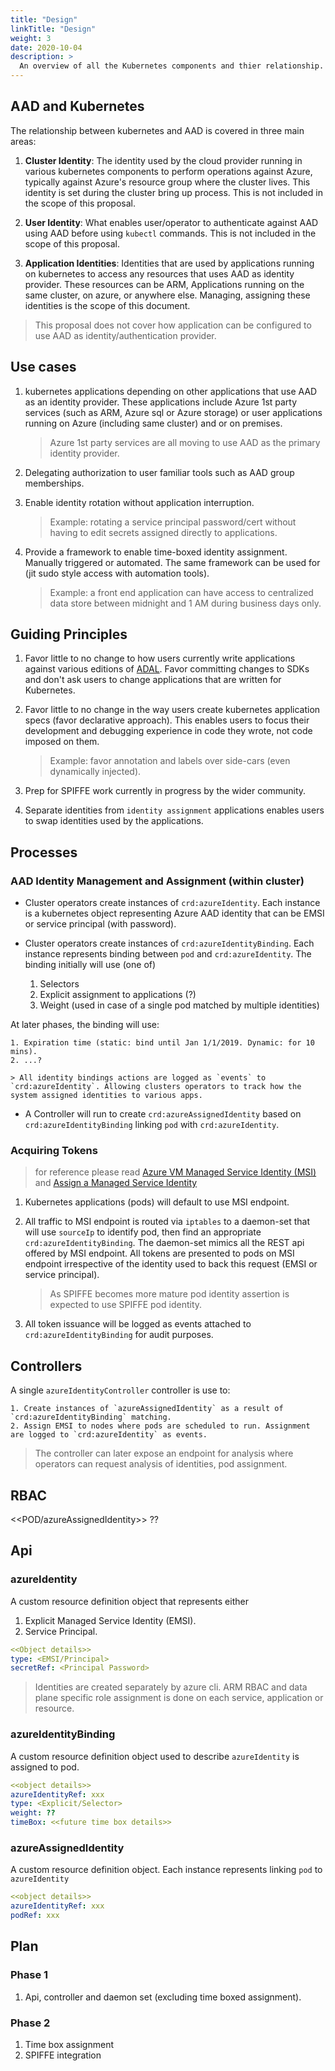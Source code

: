 ```yaml
---
title: "Design"
linkTitle: "Design"
weight: 3
date: 2020-10-04
description: >
  An overview of all the Kubernetes components and thier relationship.
---
```


## AAD and Kubernetes

The relationship between kubernetes and AAD is covered in three main areas:

1. **Cluster Identity**: The identity used by the cloud provider running in various kubernetes components to perform operations against Azure, typically against Azure's resource group where the cluster lives. This identity is set during the cluster bring up process. This is not included in the scope of this proposal.

2. **User Identity**: What enables user/operator to authenticate against AAD using AAD before using `kubectl` commands. This is not included in the scope of this proposal.

3. **Application Identities**: Identities that are used by applications running on kubernetes to access any resources that uses AAD as identity provider. These resources can be ARM, Applications running on the same cluster, on azure, or anywhere else. Managing, assigning these identities is the scope of this document.

> This proposal does not cover how application can be configured to use AAD as identity/authentication provider.

## Use cases

1. kubernetes applications depending on other applications that use AAD as an identity provider. These applications include Azure 1st party services (such as ARM, Azure sql or Azure storage) or user applications running on Azure (including same cluster) and or on premises.

    > Azure 1st party services are all moving to use AAD as the primary identity provider.

2. Delegating authorization to user familiar tools such as AAD group memberships.

3. Enable identity rotation without application interruption. 

    > Example: rotating a service principal password/cert without having to edit secrets assigned directly to applications.

4. Provide a framework to enable time-boxed identity assignment. Manually triggered or automated. The same framework can be used for (jit sudo style access with automation tools).

    > Example: a front end application can have access to centralized data store between midnight and 1 AM during business days only.

## Guiding Principles

1. Favor little to no change to how users currently write applications against various editions of [ADAL](https://docs.microsoft.com/en-us/azure/active-directory/develop/active-directory-authentication-libraries). Favor committing changes to SDKs and don't ask users to change applications that are written for Kubernetes.

2. Favor little to no change in the way users create kubernetes application specs (favor declarative approach). This enables users to focus their development and debugging experience in code they wrote, not code imposed on them.

    > Example: favor annotation and labels over side-cars (even dynamically injected).

3. Prep for SPIFFE work currently in progress by the wider community.

4. Separate identities from `identity assignment` applications enables users to swap identities used by the applications.

## Processes

### AAD Identity Management and Assignment (within cluster)

- Cluster operators create instances of `crd:azureIdentity`. Each instance is a kubernetes object representing Azure AAD identity that can be EMSI or service principal (with password).

- Cluster operators create instances of `crd:azureIdentityBinding`. Each instance represents binding between `pod` and `crd:azureIdentity`. The binding initially will use (one of)
    1. Selectors
    2. Explicit assignment to applications (?)
    3. Weight (used in case of a single pod matched by multiple identities)

At later phases, the binding will use:

    1. Expiration time (static: bind until Jan 1/1/2019. Dynamic: for 10 mins).
    2. ...?

    > All identity bindings actions are logged as `events` to `crd:azureIdentity`. Allowing clusters operators to track how the system assigned identities to various apps.

- A Controller will run to create `crd:azureAssignedIdentity` based on `crd:azureIdentityBinding` linking `pod` with `crd:azureIdentity`.

### Acquiring Tokens

> for reference please read [Azure VM Managed Service Identity (MSI)](https://docs.microsoft.com/en-us/azure/active-directory/managed-service-identity/how-to-use-vm-token) and [Assign a Managed Service Identity](https://docs.microsoft.com/en-us/azure/active-directory/managed-identities-azure-resources/howto-assign-access-portal)

1. Kubernetes applications (pods) will default to use MSI endpoint.
2. All traffic to MSI endpoint is routed via `iptables` to a daemon-set that will use `sourceIp` to identify pod, then find an appropriate `crd:azureIdentityBinding`. The daemon-set mimics all the REST api offered by MSI endpoint. All tokens are presented to pods on MSI endpoint irrespective of the identity used to back this request (EMSI or service principal).

    > As SPIFFE becomes more mature pod identity assertion is expected to use SPIFFE pod identity.

3. All token issuance will be logged as events attached to `crd:azureIdentityBinding` for audit purposes.

## Controllers

A single `azureIdentityController` controller is use to:

    1. Create instances of `azureAssignedIdentity` as a result of `crd:azureIdentityBinding` matching.
    2. Assign EMSI to nodes where pods are scheduled to run. Assignment are logged to `crd:azureIdentity` as events.

> The controller can later expose an endpoint for analysis where operators can request analysis of identities, pod assignment.

## RBAC
<<POD/azureAssignedIdentity>> ??

## Api

### azureIdentity

A custom resource definition object that represents either

1. Explicit Managed Service Identity (EMSI).
2. Service Principal.

```yaml
<<Object details>>
type: <EMSI/Principal>
secretRef: <Principal Password>
```

> Identities are created separately by azure cli. ARM RBAC and data plane specific role assignment is done on each service, application or resource.

### azureIdentityBinding

A custom resource definition object used to describe `azureIdentity` is assigned to pod.

```yaml
<<object details>>
azureIdentityRef: xxx
type: <Explicit/Selector>
weight: ??
timeBox: <<future time box details>>
```

### azureAssignedIdentity

A custom resource definition object. Each instance represents linking `pod` to `azureIdentity`

```yaml
<<object details>>
azureIdentityRef: xxx
podRef: xxx
```

## Plan

### Phase 1

1. Api, controller and daemon set (excluding time boxed assignment).

### Phase 2

1. Time box assignment
2. SPIFFE integration